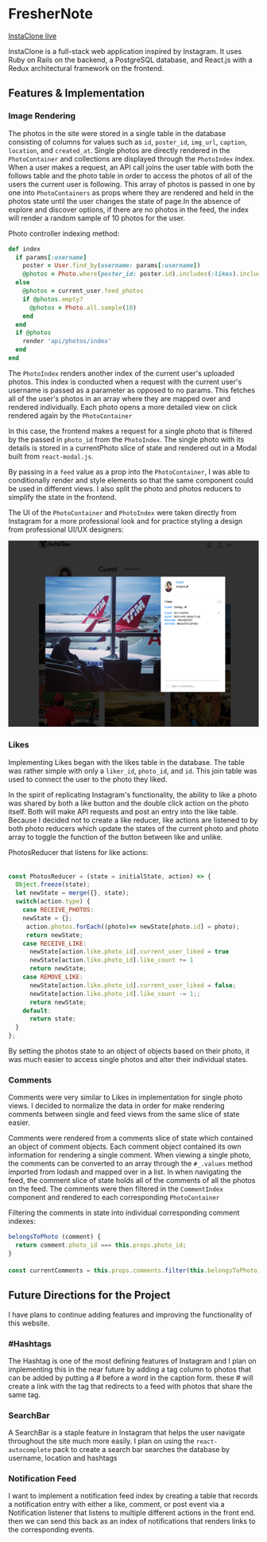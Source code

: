 # FresherNote

[InstaClone live][heroku]

[heroku]: https://fullstack-instaclone.herokuapp.com/

InstaClone is a full-stack web application inspired by Instagram.  It uses Ruby on Rails on the backend, a PostgreSQL database, and React.js with a Redux architectural framework on the frontend.  

## Features & Implementation

### Image Rendering

  The photos in the site were stored in a single table in the database consisting of columns for values such as `id`, `poster_id`, `img_url`, `caption`, `location`, and  `created_at`. Single photos are directly rendered in the `PhotoContainer` and collections are displayed through the `PhotoIndex` index. When a user makes a request, an API call joins the user table with both the follows table and the photo table in order to access the photos of all of the users the current user is following. This array of photos is passed in one by one into `PhotoContainers` as props where they are rendered and held in the photos state until the user changes the state of page.In the absence of explore and discover options, if there are no photos in the feed, the index will render a random sample of 10 photos for the user.

Photo controller indexing method:
```ruby
def index
  if params[:username]
    poster = User.find_by(username: params[:username])
    @photos = Photo.where(poster_id: poster.id).includes(:likes).includes(:comments)
  else
    @photos = current_user.feed_photos
    if @photos.empty?
      @photos = Photo.all.sample(10)
    end
  end
  if @photos
    render 'api/photos/index'
  end
end
```

  The `PhotoIndex` renders another index of the current user's uploaded photos. This index is conducted when a request with the current user's username is passed as a parameter as opposed to no params. This fetches all of the user's photos in an array where they are mapped over and rendered individually. Each photo opens a more detailed view on click rendered again by the `PhotoContainer`

  In this case, the frontend makes a request for a single photo that is filtered by the passed in `photo_id` from the `PhotoIndex`. The single photo with its details is stored in a currentPhoto slice of state and rendered out in a Modal built from  `react-modal.js`.

  By passing in a `feed` value as a prop into the `PhotoContainer`, I was able to conditionally render and style elements so that the same component could be used in different views. I also split the photo and photos reducers to simplify the state in the frontend.

  The UI of the `PhotoContainer` and `PhotoIndex` were taken directly from Instagram for a more professional look and for practice styling a design from professional UI/UX designers:

![image of notebook index](docs/profile_page_screenshot.png)


### Likes

Implementing Likes began with the likes table in the database. The table was rather simple with only a `liker_id`, `photo_id`, and `id`. This join table was used to connect the user to the photo they liked.

In the spirit of replicating Instagram's functionality, the ability to like a photo was shared by both a like button and the double click action on the photo itself. Both will make API requests and post an entry into the like table. Because I decided not to create a like reducer, like actions are listened to by both photo reducers which update the states of the current photo and photo array to toggle the function of the button between like and unlike.


PhotosReducer that listens for like actions:
```javascript

const PhotosReducer = (state = initialState, action) => {
  Object.freeze(state);
  let newState = merge({}, state);
  switch(action.type) {
    case RECEIVE_PHOTOS:
    newState = {};
     action.photos.forEach((photo)=> newState[photo.id] = photo);
     return newState;
    case RECEIVE_LIKE:
      newState[action.like.photo_id].current_user_liked = true
      newState[action.like.photo_id].like_count += 1
      return newState;
    case REMOVE_LIKE:
      newState[action.like.photo_id].current_user_liked = false;
      newState[action.like.photo_id].like_count -= 1;;
      return newState;
    default:
      return state;
  }
};
```

By setting the photos state to an object of objects based on their photo, it was much easier to access single photos and alter their individual states.


### Comments

Comments were very similar to Likes in implementation for single photo views. I decided to normalize the data in order for make rendering comments between single and feed views from the same slice of state easier.

Comments were rendered from a comments slice of state which contained an object of comment objects. Each comment object contained its own information for rendering a single comment. When viewing a single photo, the comments can be converted to an array through the `#_.values` method imported from lodash and mapped over in a list. In when navigating the feed, the comment slice of state holds all of the comments of all the photos on the feed. The comments were then filtered in the `CommentIndex` component and rendered to each corresponding `PhotoContainer`

Filtering the comments in state into individual corresponding comment indexes:
```javascript
belongsToPhoto (comment) {
  return comment.photo_id === this.props.photo_id;
}

const currentComments = this.props.comments.filter(this.belongsToPhoto)
```


## Future Directions for the Project

I have plans to continue adding features and improving the functionality of this website.

### #Hashtags

The Hashtag is one of the most defining features of Instagram and I plan on implementing this in the near future by adding a tag column to photos that can be added by putting a # before a word in the caption form. these # will create a link with the tag that redirects to a feed with photos that share the same tag.

### SearchBar

A SearchBar is a staple feature in Instagram that helps the user navigate throughout the site much more easily. I plan on using the `react-autocomplete` pack to create a search bar searches the database by username, location and hashtags

### Notification Feed

I want to implement a notification feed index by creating a table that records a notification entry with either a like, comment, or post event via a Notification listener that listens to multiple different actions in the front end. then we can send this back as an index of notifications that renders links to the corresponding events.
